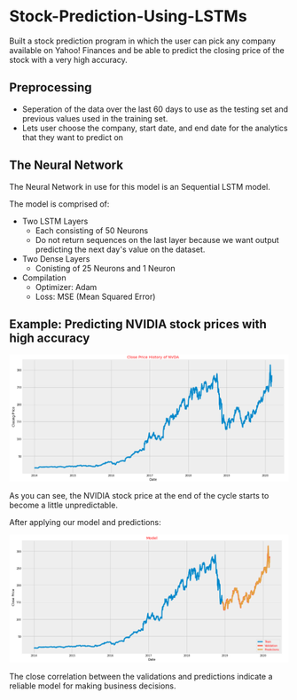 # Stock-Prediction-Using-LSTMs
Built a stock prediction program in which the user can pick any company available on Yahoo! Finances and be able to predict the closing price of the stock with a very high accuracy.

## Preprocessing
- Seperation of the data over the last 60 days to use as the testing set and previous values used in the training set.
- Lets user choose the company, start date, and end date for the analytics that they want to predict on

## The Neural Network
The Neural Network in use for this model is an Sequential LSTM model.

The model is comprised of:
- Two LSTM Layers
  - Each consisting of 50 Neurons
  - Do not return sequences on the last layer because we want output predicting the next day's value on the dataset.
- Two Dense Layers
  - Conisting of 25 Neurons and 1 Neuron
- Compilation
  - Optimizer: Adam
  - Loss: MSE (Mean Squared Error)
 
## Example: Predicting NVIDIA stock prices with high accuracy

![](src/NVIDIA%20Closing%20Prices.png)

As you can see, the NVIDIA stock price at the end of the cycle starts to become a little unpredictable.

After applying our model and predictions:

![](src/NVIDIA%20Predicted%20Closing%20Prices.png)

The close correlation between the validations and predictions indicate a reliable model for making business decisions.

